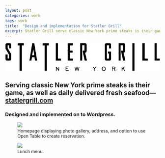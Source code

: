 ```yaml
---
layout: post
categories: work
tags: work
title:  "Design and implementation for Statler Grill"
excerpt: Statler Grill serve classic New York prime steaks is their game, as well as daily delivered fresh seafood.
---
```


<div class="work-headline">
  <img src="/assets/statlergrill-logo.svg">
  <h2>Serving classic New York prime steaks is their game, as well as daily delivered fresh seafood—<a href="http://statlergrill.com">statlergrill.com</a></h2>
</div>

<div class="work-copy">
  <div class="inner">
    <h3>Designed and implemented on to Wordpress.</h3>
  </div>

  <figure>
    <img src="/assets/statlergrill-screenshot-1.jpg" srcset="/assets/statlergrill-screenshot-1.jpg 1x, /assets/statlergrill-screenshot-1@2x.jpg 2x" class="frame-chrome">
    <figcaption class="inner">Homepage displaying photo gallery, address, and option to use Open Table to create reservation.</figcaption>
  </figure>
  <figure>
    <img src="/assets/statlergrill-screenshot-2.jpg" srcset="/assets/statlergrill-screenshot-2.jpg 1x, /assets/statlergrill-screenshot-2@2x.jpg 2x" class="frame-chrome">
    <figcaption class="inner">Lunch menu.</figcaption>
  </figure>
</div>
